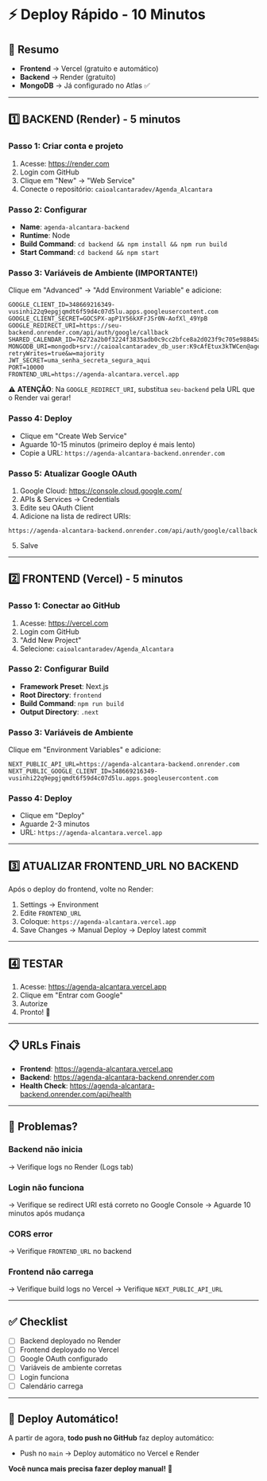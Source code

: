 # ⚡ Deploy Rápido - 10 Minutos

## 🎯 Resumo

- **Frontend** → Vercel (gratuito e automático)
- **Backend** → Render (gratuito)
- **MongoDB** → Já configurado no Atlas ✅

---

## 1️⃣ BACKEND (Render) - 5 minutos

### Passo 1: Criar conta e projeto
1. Acesse: https://render.com
2. Login com GitHub
3. Clique em "New" → "Web Service"
4. Conecte o repositório: `caioalcantaradev/Agenda_Alcantara`

### Passo 2: Configurar
- **Name**: `agenda-alcantara-backend`
- **Runtime**: Node
- **Build Command**: `cd backend && npm install && npm run build`
- **Start Command**: `cd backend && npm start`

### Passo 3: Variáveis de Ambiente (IMPORTANTE!)
Clique em "Advanced" → "Add Environment Variable" e adicione:

```env
GOOGLE_CLIENT_ID=348669216349-vusinhi22q9epgjqmdt6f59d4c07d5lu.apps.googleusercontent.com
GOOGLE_CLIENT_SECRET=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
GOOGLE_REDIRECT_URI=https://seu-backend.onrender.com/api/auth/google/callback
SHARED_CALENDAR_ID=76272a2b0f3224f3835adb0c9cc2bfce8a2d023f9c705e98845a474981a2efe3@group.calendar.google.com
MONGODB_URI=mongodb+srv://caioalcantaradev_db_user:K9cAfEtux3kTWCen@agendaalcantara.btom26f.mongodb.net/agenda_alcantara?retryWrites=true&w=majority
JWT_SECRET=uma_senha_secreta_segura_aqui
PORT=10000
FRONTEND_URL=https://agenda-alcantara.vercel.app
```

⚠️ **ATENÇÃO**: Na `GOOGLE_REDIRECT_URI`, substitua `seu-backend` pela URL que o Render vai gerar!

### Passo 4: Deploy
- Clique em "Create Web Service"
- Aguarde 10-15 minutos (primeiro deploy é mais lento)
- Copie a URL: `https://agenda-alcantara-backend.onrender.com`

### Passo 5: Atualizar Google OAuth
1. Google Cloud: https://console.cloud.google.com/
2. APIs & Services → Credentials
3. Edite seu OAuth Client
4. Adicione na lista de redirect URIs:
```
https://agenda-alcantara-backend.onrender.com/api/auth/google/callback
```
5. Salve

---

## 2️⃣ FRONTEND (Vercel) - 5 minutos

### Passo 1: Conectar ao GitHub
1. Acesse: https://vercel.com
2. Login com GitHub
3. "Add New Project"
4. Selecione: `caioalcantaradev/Agenda_Alcantara`

### Passo 2: Configurar Build
- **Framework Preset**: Next.js
- **Root Directory**: `frontend`
- **Build Command**: `npm run build`
- **Output Directory**: `.next`

### Passo 3: Variáveis de Ambiente
Clique em "Environment Variables" e adicione:

```env
NEXT_PUBLIC_API_URL=https://agenda-alcantara-backend.onrender.com
NEXT_PUBLIC_GOOGLE_CLIENT_ID=348669216349-vusinhi22q9epgjqmdt6f59d4c07d5lu.apps.googleusercontent.com
```

### Passo 4: Deploy
- Clique em "Deploy"
- Aguarde 2-3 minutos
- URL: `https://agenda-alcantara.vercel.app`

---

## 3️⃣ ATUALIZAR FRONTEND_URL NO BACKEND

Após o deploy do frontend, volte no Render:

1. Settings → Environment
2. Edite `FRONTEND_URL`
3. Coloque: `https://agenda-alcantara.vercel.app`
4. Save Changes → Manual Deploy → Deploy latest commit

---

## 4️⃣ TESTAR

1. Acesse: https://agenda-alcantara.vercel.app
2. Clique em "Entrar com Google"
3. Autorize
4. Pronto! 🎉

---

## 📋 URLs Finais

- **Frontend**: https://agenda-alcantara.vercel.app
- **Backend**: https://agenda-alcantara-backend.onrender.com
- **Health Check**: https://agenda-alcantara-backend.onrender.com/api/health

---

## 🐛 Problemas?

### Backend não inicia
→ Verifique logs no Render (Logs tab)

### Login não funciona
→ Verifique se redirect URI está correto no Google Console
→ Aguarde 10 minutos após mudança

### CORS error
→ Verifique `FRONTEND_URL` no backend

### Frontend não carrega
→ Verifique build logs no Vercel
→ Verifique `NEXT_PUBLIC_API_URL`

---

## ✅ Checklist

- [ ] Backend deployado no Render
- [ ] Frontend deployado no Vercel
- [ ] Google OAuth configurado
- [ ] Variáveis de ambiente corretas
- [ ] Login funciona
- [ ] Calendário carrega

---

## 🎉 Deploy Automático!

A partir de agora, **todo push no GitHub** faz deploy automático:
- Push no `main` → Deploy automático no Vercel e Render

**Você nunca mais precisa fazer deploy manual!** 🚀

